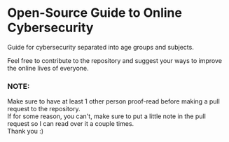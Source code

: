 # Open-Source Guide to Online Cybersecurity
Guide for cybersecurity separated into age groups and subjects.

Feel free to contribute to the repository and suggest your ways to improve the online lives of everyone.

### NOTE:
Make sure to have at least 1 other person proof-read before making a pull request to the repository.\
If for some reason, you can't, make sure to put a little note in the pull request so I can read over it a couple times.\
Thank you :)
